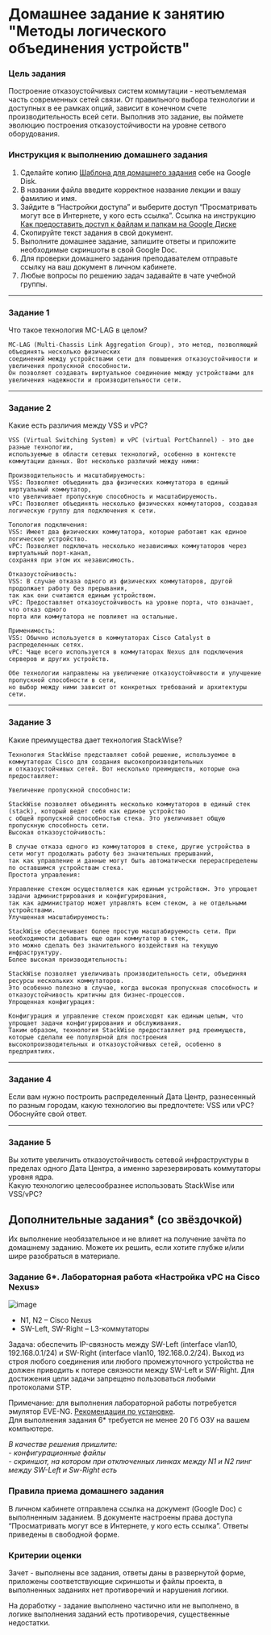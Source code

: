 # Домашнее задание к занятию "Методы логического объединения устройств"

### Цель задания

Построение отказоустойчивых систем коммутации - неотъемлемая часть современных сетей связи. От правильного выбора технологии и доступных в ее рамках опций, зависит в конечном счете производительность всей сети. Выполнив это задание, вы поймете эволюцию построения отказоустойчивости на уровне сетвого оборудования.

### Инструкция к выполнению домашнего задания

1. Сделайте копию [Шаблона для домашнего задания](https://docs.google.com/document/d/1youKpKm_JrC0UzDyUslIZW2E2bIv5OVlm_TQDvH5Pvs/edit) себе на Google Disk.
2. В названии файла введите корректное название лекции и вашу фамилию и имя.
3. Зайдите в “Настройки доступа” и выберите доступ “Просматривать могут все в Интернете, у кого есть ссылка”.
 Ссылка на инструкцию [Как предоставить доступ к файлам и папкам на Google Диске](https://support.google.com/docs/answer/2494822?hl=ru&co=GENIE.Platform%3DDesktop)
5. Скопируйте текст задания в свой документ.
6. Выполните домашнее задание, запишите ответы и приложите необходимые скриншоты в свой Google Doc.
7. Для проверки домашнего задания преподавателем отправьте ссылку на ваш документ в личном кабинете.
8. Любые вопросы по решению задач задавайте в чате учебной группы.

------

### Задание 1

Что такое технология MC-LAG в целом?
```
MC-LAG (Multi-Chassis Link Aggregation Group), это метод, позволяющий объединять несколько физических
соединений между устройствами сети для повышения отказоустойчивости и увеличения пропускной способности.
Он позволяет создавать виртуальное соединение между устройствами для увеличения надежности и производительности сети.
```
------

### Задание 2

Какие есть различия между VSS и vPC?
```
VSS (Virtual Switching System) и vPC (virtual PortChannel) - это две разные технологии,
используемые в области сетевых технологий, особенно в контексте коммутации данных. Вот несколько различий между ними:

Производительность и масштабируемость:
VSS: Позволяет объединить два физических коммутатора в единый виртуальный коммутатор,
что увеличивает пропускную способность и масштабируемость.
vPC: Позволяет объединять несколько физических коммутаторов, создавая логическую группу для подключения к сети.

Топология подключения:
VSS: Имеет два физических коммутатора, которые работают как единое логическое устройство.
vPC: Позволяет подключать несколько независимых коммутаторов через виртуальный порт-канал,
сохраняя при этом их независимость.

Отказоустойчивость:
VSS: В случае отказа одного из физических коммутаторов, другой продолжает работу без прерывания,
так как они считаются единым устройством.
vPC: Предоставляет отказоустойчивость на уровне порта, что означает, что отказ одного
порта или коммутатора не повлияет на остальные.

Применимость:
VSS: Обычно используется в коммутаторах Cisco Catalyst в распределенных сетях.
vPC: Чаще всего используется в коммутаторах Nexus для подключения серверов и других устройств.

Обе технологии направлены на увеличение отказоустойчивости и улучшение пропускной способности в сети,
но выбор между ними зависит от конкретных требований и архитектуры сети.
```
------

### Задание 3

Какие преимущества дает технология StackWise?

```
Технология StackWise представляет собой решение, используемое в коммутаторах Cisco для создания высокопроизводительных
и отказоустойчивых сетей. Вот несколько преимуществ, которые она предоставляет:

Увеличение пропускной способности:

StackWise позволяет объединять несколько коммутаторов в единый стек (stack), который ведет себя как единое устройство
с общей пропускной способностью стека. Это увеличивает общую пропускную способность сети.
Высокая отказоустойчивость:

В случае отказа одного из коммутаторов в стеке, другие устройства в сети могут продолжать работу без значительных прерываний,
так как управление и данные могут быть автоматически перераспределены по оставшимся устройствам стека.
Простота управления:

Управление стеком осуществляется как единым устройством. Это упрощает задачи администрирования и конфигурирования,
так как администратор может управлять всем стеком, а не отдельными устройствами.
Улучшенная масштабируемость:

StackWise обеспечивает более простую масштабируемость сети. При необходимости добавить еще один коммутатор в стек,
это можно сделать без значительного воздействия на текущую инфраструктуру.
Более высокая производительность:

StackWise позволяет увеличивать производительность сети, объединяя ресурсы нескольких коммутаторов.
Это особенно полезно в случае, когда высокая пропускная способность и отказоустойчивость критичны для бизнес-процессов.
Упрощенная конфигурация:

Конфигурация и управление стеком происходят как единым целым, что упрощает задачи конфигурирования и обслуживания.
Таким образом, технология StackWise предоставляет ряд преимуществ, которые сделали ее популярной для построения
высокопроизводительных и отказоустойчивых сетей, особенно в предприятиях.
```
------

### Задание 4

Если вам нужно построить распределенный Дата Центр, разнесенный по разным городам, какую технологию вы предпочтете: VSS или vPC?  
Обоснуйте свой ответ.

------

### Задание 5

Вы хотите увеличить отказоустойчивость сетевой инфраструктуры в пределах одного Дата Центра, а именно зарезервировать коммутаторы уровня ядра.  
Какую технологию целесообразнее использовать StackWise или VSS/vPC?

## Дополнительные задания* (со звёздочкой)

Их выполнение необязательное и не влияет на получение зачёта по домашнему заданию. Можете их решить, если хотите глубже и/или шире разобраться в материале.

### Задание 6*. Лабораторная работа «Настройка vPC на Cisco Nexus»

![image](https://user-images.githubusercontent.com/77622076/231136213-f3c30f14-4f0b-4b9d-81b0-000a2a671270.png)


- N1, N2  – Cisco Nexus
- SW-Left, SW-Right – L3-коммутаторы

Задача: обеспечить IP-связность между SW-Left (interface vlan10, 192.168.0.1/24) и SW-Right (interface vlan10, 192.168.0.2/24). Выход из строя любого соединения или любого промежуточного устройства не должен приводить к потере связности между SW-Left и SW-Right. 
Для достижения цели задачи запрещено пользоваться любыми протоколами STP.

Примечание: для выполнения лабораторной работы потребуется эмулятор EVE-NG. [Рекомендации по установке](https://github.com/netology-code/ntw-materials/blob/main/EVE-NG.md).   
Для выполнения задания 6* требуется не менее 20 Гб ОЗУ на  вашем компьютере.

*В качестве решения пришлите:*   
*- конфигурационные файлы*   
*- скриншот, на котором при отключенных линках между N1 и N2 пинг между SW-Left и Sw-Right есть*   

### Правила приема домашнего задания

В личном кабинете отправлена ссылка на документ (Google Doc) с выполненным заданием. В документе настроены права доступа “Просматривать могут все в Интернете, у кого есть ссылка”. Ответы приведены в свободной форме.

### Критерии оценки

Зачет - выполнены все задания, ответы даны в развернутой форме, приложены соответствующие скриншоты и файлы проекта, в выполненных заданиях нет противоречий и нарушения логики.

На доработку - задание выполнено частично или не выполнено, в логике выполнения заданий есть противоречия, существенные недостатки.
